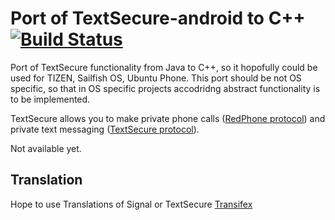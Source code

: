 # Port of TextSecure-android to C++ [![Build Status](https://travis-ci.org/SergejKern/TextSecureLibCpp.svg?branch=master)](https://github.com/SergejKern/TextSecureLibCpp)

Port of TextSecure functionality from Java to C++, so it hopofully could be used for TIZEN, Sailfish OS, Ubuntu Phone. This port should be not OS specific, so that in OS specific projects accodridng abstract functionality is to be implemented.

TextSecure allows you to make private phone calls ([RedPhone protocol](https://github.com/WhisperSystems/RedPhone/wiki)) and private text messaging ([TextSecure protocol](https://github.com/WhisperSystems/TextSecure/wiki)).

Not available yet.

## Translation

Hope to use Translations of Signal or TextSecure [Transifex](https://www.transifex.com/projects/p/signal-ios/)
